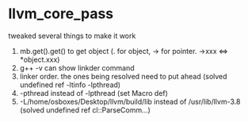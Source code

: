 # llvm_core_pass

tweaked several things to make it work
1. mb.get().get() to get object (. for object, -> for pointer. ->xxx <=> *object.xxx)
2. g++ -v can show linkder command
3. linker order. the ones being resolved need to put ahead (solved undefined ref -ltinfo -lpthread)
4. -pthread instead of -lpthread (set Macro def)
5. -L/home/osboxes/Desktop/llvm/build/lib instead of /usr/lib/llvm-3.8 (solved undefined ref cl::ParseComm...)